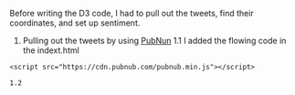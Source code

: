 Before writing the D3 code, I had to pull out the tweets, find their coordinates, and set up sentiment.

1. Pulling out the tweets by using [PubNun](https://www.pubnub.com/developers/realtime-data-streams/twitter-stream/)
   1.1 I added the flowing code in the indext.html 
```
<script src="https://cdn.pubnub.com/pubnub.min.js"></script>
```
    1.2 
